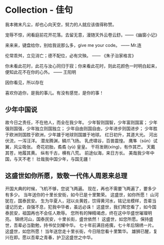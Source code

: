 # Collection - 佳句

我本微末凡尘，却也心向天空，努力的人就应该值得称赞。

宠辱不惊，闲看庭前花开花落。去留无意，漫随天外云卷云舒。——《幽窗小记》

来来来，键盘给你，别给我说那么多，give me your code。 —— Mr.连

伦常乖舛，立见消亡；德不配位，必有灾殃。 —— 《朱子治家格言》

你未看此花时，此花与汝心同归于寂；你来看此花时，则此花颜色一时明白起来，便知此花不在你的心外。 —— 王阳明

因你看见，所以存在

喜欢你追你，是我的事儿。有没有感觉，是你的事！

## 少年中国说

故今日之责任，不在他人，而全在我少年。
少年智则国智，少年富则国富；
少年强则国强，少年独立则国独立；
少年自由则国自由，少年进步则国进步；
少年胜于欧洲则国胜于欧洲，少年雄于地球则国雄于地球。
红日初升，其道大光。
河出伏流，一泻汪洋。
潜龙腾渊，鳞爪飞扬。
乳虎啸谷，百兽震惶。
鹰隼（sǔn）试翼，风尘吸张。
奇花初胎，矞矞 (yù) 皇皇。
干将发硎(xíng)，有作其芒。
天戴其苍，地履其黄。
纵有千古，横有八荒。
前途似海，来日方长。
美哉我少年中国，与天不老！
壮哉我中国少年，与国无疆！

## 这盛世如你所愿，致敬一代伟人周恩来总理

开国大典的时候，飞机不够，您说飞两遍。
现在，再也不需要飞两遍了，要多少有多少。
当年送你的十里长安街，如今已是十里繁荣。
这盛世，如你所愿！
山河犹在，国泰民安。
生为华夏人，冠以炎黄姓，饮得黄河水，铭记龙模样，吾辈当谨记历史，自强不息，犯我中华者，虽远必诛！
这盛世，我们帮您看了，如今国泰民安，祖国再也不会任人欺辱。
您所有的殚精竭虑，终在这中华盛世璀璨明亮。
锦绣河山，国泰民安，十里长街，盛世依然！
这盛世，如您所愿。保持盛世，吾辈必当勤勉，持书仗剑耀中华。
七十年前满目疮痍，七十年后锦绣一片。
这盛世，如您所愿！
当年送您走十里长街，今日陪您看十里繁华。
雄狮已醒，复兴在即。愿以吾辈之青春，护卫这盛世之中华。
